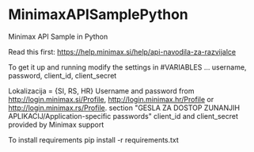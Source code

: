 # MinimaxAPISamplePython
Minimax API Sample in Python

Read this first: https://help.minimax.si/help/api-navodila-za-razvijalce

To get it up and running modify the settings in #VARIABLES ... username, password, client_id, client_secret

Lokalizacija = {SI, RS, HR}
Username and password from http://login.minimax.si/Profile, http://login.minimax.hr/Profile or http://login.minimax.rs/Profile. section "GESLA ZA DOSTOP ZUNANJIH APLIKACIJ/Application-specific passwords"
client_id and client_secret provided by Minimax support

To install requirements
pip install -r requirements.txt
